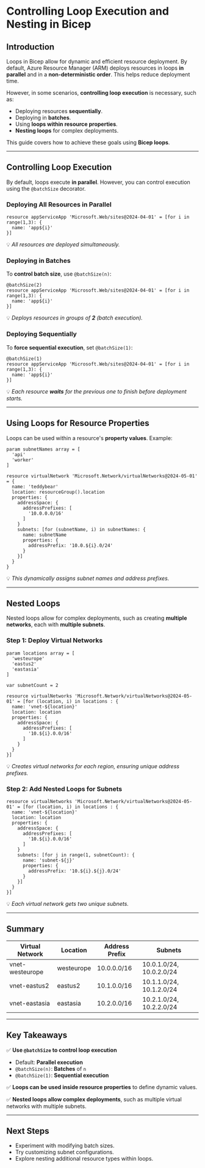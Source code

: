 # Controlling Loop Execution and Nesting in Bicep

## Introduction
Loops in Bicep allow for dynamic and efficient resource deployment. By default, Azure Resource Manager (ARM) deploys resources in loops **in parallel** and in a **non-deterministic order**. This helps reduce deployment time.

However, in some scenarios, **controlling loop execution** is necessary, such as:
- Deploying resources **sequentially**.
- Deploying in **batches**.
- Using **loops within resource properties**.
- **Nesting loops** for complex deployments.

This guide covers how to achieve these goals using **Bicep loops**.

---

## Controlling Loop Execution
By default, loops execute **in parallel**. However, you can control execution using the `@batchSize` decorator.

### Deploying All Resources in Parallel
```bicep
resource appServiceApp 'Microsoft.Web/sites@2024-04-01' = [for i in range(1,3): {
  name: 'app${i}'
}]
```
💡 *All resources are deployed simultaneously.*

### Deploying in Batches
To **control batch size**, use `@batchSize(n)`:
```bicep
@batchSize(2)
resource appServiceApp 'Microsoft.Web/sites@2024-04-01' = [for i in range(1,3): {
  name: 'app${i}'
}]
```
💡 *Deploys resources in groups of **2** (batch execution).*

### Deploying Sequentially
To **force sequential execution**, set `@batchSize(1)`:
```bicep
@batchSize(1)
resource appServiceApp 'Microsoft.Web/sites@2024-04-01' = [for i in range(1,3): {
  name: 'app${i}'
}]
```
💡 *Each resource **waits** for the previous one to finish before deployment starts.*

---

## Using Loops for Resource Properties
Loops can be used within a resource's **property values**. Example:

```bicep
param subnetNames array = [
  'api'
  'worker'
]

resource virtualNetwork 'Microsoft.Network/virtualNetworks@2024-05-01' = {
  name: 'teddybear'
  location: resourceGroup().location
  properties: {
    addressSpace: {
      addressPrefixes: [
        '10.0.0.0/16'
      ]
    }
    subnets: [for (subnetName, i) in subnetNames: {
      name: subnetName
      properties: {
        addressPrefix: '10.0.${i}.0/24'
      }
    }]
  }
}
```
💡 *This dynamically assigns subnet names and address prefixes.*

---

## Nested Loops
Nested loops allow for complex deployments, such as creating **multiple networks**, each with **multiple subnets**.

### Step 1: Deploy Virtual Networks
```bicep
param locations array = [
  'westeurope'
  'eastus2'
  'eastasia'
]

var subnetCount = 2

resource virtualNetworks 'Microsoft.Network/virtualNetworks@2024-05-01' = [for (location, i) in locations : {
  name: 'vnet-${location}'
  location: location
  properties: {
    addressSpace: {
      addressPrefixes: [
        '10.${i}.0.0/16'
      ]
    }
  }
}]
```
💡 *Creates virtual networks for each region, ensuring unique address prefixes.*

### Step 2: Add Nested Loops for Subnets
```bicep
resource virtualNetworks 'Microsoft.Network/virtualNetworks@2024-05-01' = [for (location, i) in locations : {
  name: 'vnet-${location}'
  location: location
  properties: {
    addressSpace: {
      addressPrefixes: [
        '10.${i}.0.0/16'
      ]
    }
    subnets: [for j in range(1, subnetCount): {
      name: 'subnet-${j}'
      properties: {
        addressPrefix: '10.${i}.${j}.0/24'
      }
    }]
  }
}]
```
💡 *Each virtual network gets two unique subnets.*

---

## Summary
| Virtual Network | Location | Address Prefix | Subnets |
|----------------|----------|---------------|----------------|
| vnet-westeurope | westeurope | 10.0.0.0/16 | 10.0.1.0/24, 10.0.2.0/24 |
| vnet-eastus2 | eastus2 | 10.1.0.0/16 | 10.1.1.0/24, 10.1.2.0/24 |
| vnet-eastasia | eastasia | 10.2.0.0/16 | 10.2.1.0/24, 10.2.2.0/24 |

---

## Key Takeaways
✅ **Use `@batchSize` to control loop execution**
- Default: **Parallel execution**
- `@batchSize(n)`: **Batches** of `n`
- `@batchSize(1)`: **Sequential execution**

✅ **Loops can be used inside resource properties** to define dynamic values.

✅ **Nested loops allow complex deployments**, such as multiple virtual networks with multiple subnets.

---

## Next Steps
- Experiment with modifying batch sizes.
- Try customizing subnet configurations.
- Explore nesting additional resource types within loops.
